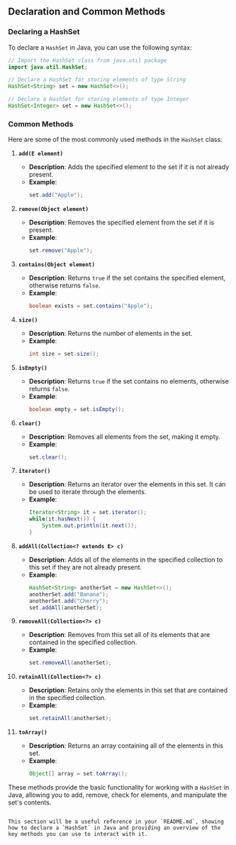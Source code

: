 
## Declaration and Common Methods

### Declaring a HashSet

To declare a `HashSet` in Java, you can use the following syntax:

```java
// Import the HashSet class from java.util package
import java.util.HashSet;

// Declare a HashSet for storing elements of type String
HashSet<String> set = new HashSet<>();

// Declare a HashSet for storing elements of type Integer
HashSet<Integer> set = new HashSet<>();
```

### Common Methods

Here are some of the most commonly used methods in the `HashSet` class:

1. **`add(E element)`**
   - **Description**: Adds the specified element to the set if it is not already present.
   - **Example**:
     ```java
     set.add("Apple");
     ```

2. **`remove(Object element)`**
   - **Description**: Removes the specified element from the set if it is present.
   - **Example**:
     ```java
     set.remove("Apple");
     ```

3. **`contains(Object element)`**
   - **Description**: Returns `true` if the set contains the specified element, otherwise returns `false`.
   - **Example**:
     ```java
     boolean exists = set.contains("Apple");
     ```

4. **`size()`**
   - **Description**: Returns the number of elements in the set.
   - **Example**:
     ```java
     int size = set.size();
     ```

5. **`isEmpty()`**
   - **Description**: Returns `true` if the set contains no elements, otherwise returns `false`.
   - **Example**:
     ```java
     boolean empty = set.isEmpty();
     ```

6. **`clear()`**
   - **Description**: Removes all elements from the set, making it empty.
   - **Example**:
     ```java
     set.clear();
     ```

7. **`iterator()`**
   - **Description**: Returns an iterator over the elements in this set. It can be used to iterate through the elements.
   - **Example**:
     ```java
     Iterator<String> it = set.iterator();
     while(it.hasNext()) {
         System.out.println(it.next());
     }
     ```

8. **`addAll(Collection<? extends E> c)`**
   - **Description**: Adds all of the elements in the specified collection to this set if they are not already present.
   - **Example**:
     ```java
     HashSet<String> anotherSet = new HashSet<>();
     anotherSet.add("Banana");
     anotherSet.add("Cherry");
     set.addAll(anotherSet);
     ```

9. **`removeAll(Collection<?> c)`**
   - **Description**: Removes from this set all of its elements that are contained in the specified collection.
   - **Example**:
     ```java
     set.removeAll(anotherSet);
     ```

10. **`retainAll(Collection<?> c)`**
    - **Description**: Retains only the elements in this set that are contained in the specified collection.
    - **Example**:
      ```java
      set.retainAll(anotherSet);
      ```

11. **`toArray()`**
    - **Description**: Returns an array containing all of the elements in this set.
    - **Example**:
      ```java
      Object[] array = set.toArray();
      ```

These methods provide the basic functionality for working with a `HashSet` in Java, allowing you to add, remove, check for elements, and manipulate the set's contents.
```

This section will be a useful reference in your `README.md`, showing how to declare a `HashSet` in Java and providing an overview of the key methods you can use to interact with it.
